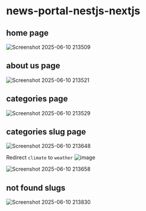 ﻿# news-portal-nestjs-nextjs
## home page
![Screenshot 2025-06-10 213509](https://github.com/user-attachments/assets/aa3009ca-e8a1-4c9c-9805-53545adf9242)

## about us page
![Screenshot 2025-06-10 213521](https://github.com/user-attachments/assets/0d238f1d-face-4fb7-9be5-c84f802299a0)

## categories page 
![Screenshot 2025-06-10 213529](https://github.com/user-attachments/assets/e19a46ca-6400-4248-bcc6-97117747825f)

## categories slug page 
![Screenshot 2025-06-10 213648](https://github.com/user-attachments/assets/9396db18-890e-45af-8ea7-79eea79cebff)

 Redirect `climate` to `weather` 
![image](https://github.com/user-attachments/assets/04ba5365-33a3-43c7-8eee-3ee474e6a6bc)

![Screenshot 2025-06-10 213658](https://github.com/user-attachments/assets/43c50b4e-9996-4d72-be8d-52d9148233c1)

## not found slugs
![Screenshot 2025-06-10 213830](https://github.com/user-attachments/assets/8ae7fd5a-6386-4f1d-9c08-419bb0de1d4e)
